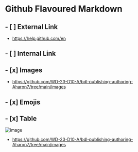 # Github Flavoured Markdown
## - [ ] External Link
* https://help.github.com/en
## - [ ] Internal Link
## - [x] Images
* https://github.com/WD-23-D10-A/bdl-publishing-authoring-Aharon7/tree/main/images
## - [x] Emojis
## - [x] Table


![image](https://github.com/Aharon7/authoring/assets/150148536/a1ea68cc-57e1-47ad-8441-fd0fac0c82aa)

* https://github.com/WD-23-D10-A/bdl-publishing-authoring-Aharon7/tree/main/images
